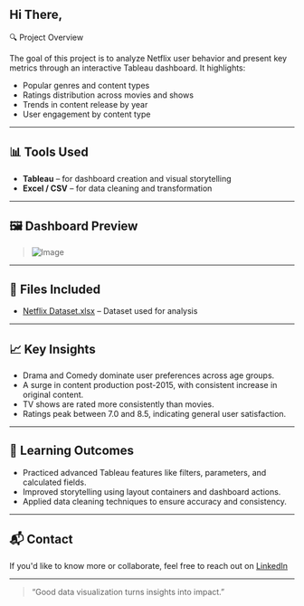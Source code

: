## Hi There,
🔍 Project Overview

The goal of this project is to analyze Netflix user behavior and present key metrics through an interactive Tableau dashboard. It highlights:

- Popular genres and content types
- Ratings distribution across movies and shows
- Trends in content release by year
- User engagement by content type

---

## 📊 Tools Used

- **Tableau** – for dashboard creation and visual storytelling  
- **Excel / CSV** – for data cleaning and transformation  

---

## 🖼️ Dashboard Preview

> ![Image](https://github.com/user-attachments/assets/7f4d007d-5a62-4fa4-8945-389d3237f0fd)

---

## 📁 Files Included

- [Netflix Dataset.xlsx](https://github.com/user-attachments/files/20649377/Netflix.Dataset.xlsx) – Dataset used for analysis  

---

## 📈 Key Insights

- Drama and Comedy dominate user preferences across age groups.
- A surge in content production post-2015, with consistent increase in original content.
- TV shows are rated more consistently than movies.
- Ratings peak between 7.0 and 8.5, indicating general user satisfaction.

---

## 🧠 Learning Outcomes

- Practiced advanced Tableau features like filters, parameters, and calculated fields.
- Improved storytelling using layout containers and dashboard actions.
- Applied data cleaning techniques to ensure accuracy and consistency.

---

## 📬 Contact

If you'd like to know more or collaborate, feel free to reach out on [LinkedIn](https://www.linkedin.com/in/lenah-annie-45935721b/)

---

> “Good data visualization turns insights into impact.” 
